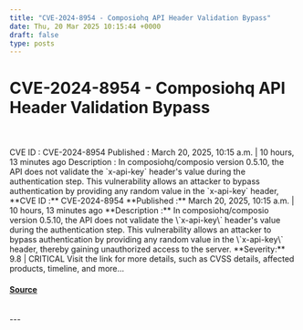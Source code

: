 ```yaml
---
title: "CVE-2024-8954 - Composiohq API Header Validation Bypass"
date: Thu, 20 Mar 2025 10:15:44 +0000
draft: false
type: posts
---
```

# CVE-2024-8954 - Composiohq API Header Validation Bypass

<br/>

<br/>
 CVE ID : CVE-2024-8954 Published : March 20, 2025, 10:15 a.m. | 10 hours, 13 minutes ago Description : In composiohq/composio version 0.5.10, the API does not validate the `x-api-key` header's value during the authentication step. This vulnerability allows an attacker to bypass authentication by providing any random value in the `x-api-key` header,
<br/>
**CVE ID :** CVE-2024-8954  
**Published :** March 20, 2025, 10:15 a.m. | 10 hours, 13 minutes ago  
**Description :** In composiohq/composio version 0.5.10, the API does not validate the \`x-api-key\` header's value during the authentication step. This vulnerability allows an attacker to bypass authentication by providing any random value in the \`x-api-key\` header, thereby gaining unauthorized access to the server.  
**Severity:** 9.8 | CRITICAL  
Visit the link for more details, such as CVSS details, affected products, timeline, and more...

#### [Source](https://cvefeed.io/vuln/detail/CVE-2024-8954)

<br/>
---
